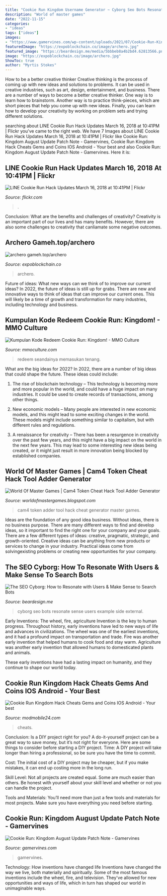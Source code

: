 ```yaml
---
title: "Cookie Run Kingdom Username Generator ~ Cyborg Seo Bots Resonate Sense Users Example Side External"
description: "World of master games"
date: "2022-11-15"
categories:
- "ideas"
tags: ["ideas"]
images:
- "https://www.gamervines.com/wp-content/uploads/2021/07/Cookie-Run-Kingdom.jpg"
featuredImage: "https://expoblockchain.co/image/archero.jpg"
featured_image: "https://beardesign.me/media/5bbbeb8a4b2bd4.62813566.png"
image: "https://expoblockchain.co/image/archero.jpg"
ShowToc: true
author: "Myrtis Stokes"
---
```



How to be a better creative thinker
Creative thinking is the process of coming up with new ideas and solutions to problems. It can be used in creative industries, such as art, design, entertainment, and business. There are a number of ways to become a better creative thinker. One way is to learn how to brainstorm. Another way is to practice think-pieces, which are short pieces that help you come up with new ideas. Finally, you can learn how to develop your creativity by working on problem sets and trying different solutions.

	

		
searching about LINE Cookie Run Hack Updates March 16, 2018 at 10:41PM | Flickr you've came to the right web. We have 7 Images about LINE Cookie Run Hack Updates March 16, 2018 at 10:41PM | Flickr like Cookie Run: Kingdom August Update Patch Note - Gamervines, Cookie Run Kingdom Hack Cheats Gems and Coins IOS Android - Your best and also Cookie Run: Kingdom August Update Patch Note - Gamervines. Here it is:
		
    
## LINE Cookie Run Hack Updates March 16, 2018 At 10:41PM | Flickr

<img loading=lazy src="https://live.staticflickr.com/797/40144844704_4119318006_b.jpg" onerror="this.onerror=null;this.src='https://tse1.mm.bing.net/th?id=OIP.WC7nqCNQFuRADerd4lXxnQHaHH&amp;pid=15.1';" alt="LINE Cookie Run Hack Updates March 16, 2018 at 10:41PM | Flickr">

_Source: flickr.com_

>. 

	

Conclusion: What are the benefits and challenges of creativity?
Creativity is an important part of our lives and has many benefits. However, there are also some challenges to creativity that canliamate some negative outcomes.

    
## Archero Gameh.top/archero

<img loading=lazy src="https://expoblockchain.co/image/archero.jpg" onerror="this.onerror=null;this.src='https://tse4.mm.bing.net/th?id=OIP.vQEnRi3WRR5rqilfc97T7AHaEK&amp;pid=15.1';" alt="archero gameh.top/archero">

_Source: expoblockchain.co_

>archero. 

	

Future of ideas: What new ways can we think of to improve our current ideas?
In 2022, the future of ideas is still up for grabs. There are new and innovative ways to think of ideas that can improve our current ones. This will likely be a time of growth and transformation for many industries, including technology and business.

    
## Kumpulan Kode Redeem Cookie Run: Kingdom! - MMO Culture

<img loading=lazy src="https://mmoculture.com/wp-content/uploads/2021/02/kode-redeem-cookie-run-kingdom-1-768x431.jpg" onerror="this.onerror=null;this.src='https://tse2.mm.bing.net/th?id=OIP.D73EtItpSEp0FN93WapGQgHaEK&amp;pid=15.1';" alt="Kumpulan Kode Redeem Cookie Run: Kingdom! - MMO Culture">

_Source: mmoculture.com_

>redeem seandainya memasukan tenang. 

	

What are the big ideas for 2022?
In 2022, there are a number of big ideas that could shape the future. These ideas could include:
1. The rise of blockchain technology – This technology is becoming more and more popular in the world, and could have a huge impact on many industries. It could be used to create records of transactions, among other things.

2. New economic models – Many people are interested in new economic models, and this might lead to some exciting changes in the world. These models might include something similar to capitalism, but with different rules and regulations.

3. A renaissance for creativity – There has been a resurgence in creativity over the past few years, and this might have a big impact on the world in the next few years. This may lead to some interesting new ideas being created, or it might just result in more innovation being blocked by established companies.

    
## World Of Master Games | Cam4 Token Cheat Hack Tool Adder Generator

<img loading=lazy src="https://1.bp.blogspot.com/-2nIZ_i3uQAQ/VCcPSrVu8hI/AAAAAAAAAUk/MaZ2JRvcs4M/s1600/Cam4%2BToken%2BHack%2BTool.jpg" onerror="this.onerror=null;this.src='https://tse3.mm.bing.net/th?id=OIP.4Kf0QzVqwl8P20BwBWSYagAAAA&amp;pid=15.1';" alt="World Of Master Games | Cam4 Token Cheat Hack Tool Adder Generator">

_Source: worldofmastergames.blogspot.com_

>cam4 token adder tool hack cheat generator master games. 

	

Ideas are the foundation of any good idea business. Without ideas, there is no business purpose. There are many different ways to find and develop ideas, so it important to find the right one for your company and your goals. There are a few different types of ideas: creative, pragmatic, strategic, and growth-oriented. Creative ideas can be anything from new products or services to change in your industry. Practical ideas come from solvingexisting problems or creating new opportunities for your company.

    
## The SEO Cyborg: How To Resonate With Users &amp; Make Sense To Search Bots

<img loading=lazy src="https://beardesign.me/media/5bbbeb8a4b2bd4.62813566.png" onerror="this.onerror=null;this.src='https://tse4.mm.bing.net/th?id=OIP.aLKJVKUkZb1wYqRbr4KJrAHaEJ&amp;pid=15.1';" alt="The SEO Cyborg: How to Resonate with Users &amp; Make Sense to Search Bots">

_Source: beardesign.me_

>cyborg seo bots resonate sense users example side external. 

	

Early Inventions: The wheel, fire, agriculture
Invention is the key to human progress. Throughout history, early inventions have led to new ways of life and advances in civilizations.
The wheel was one of the earliest inventions, and it had a profound impact on transportation and trade. Fire was another early invention that helped humans to cook food and stay warm. Agriculture was another early invention that allowed humans to domesticated plants and animals.

These early inventions have had a lasting impact on humanity, and they continue to shape our world today.

    
## Cookie Run Kingdom Hack Cheats Gems And Coins IOS Android - Your Best

<img loading=lazy src="https://modmobile24.com/wp-content/uploads/2021/01/Cookie-Run-Kingdom-Hack-Cheats-Gems-and-Coins-IOS-Android.jpg" onerror="this.onerror=null;this.src='https://tse4.mm.bing.net/th?id=OIP.UGyp5aaeIbnH1mRKKeUG9AHaEK&amp;pid=15.1';" alt="Cookie Run Kingdom Hack Cheats Gems and Coins IOS Android - Your best">

_Source: modmobile24.com_

>cheats. 

	

Conclusion: Is a DIY project right for you?
A do-it-yourself project can be a great way to save money, but it’s not right for everyone. Here are some things to consider before starting a DIY project.
Time: A DIY project will take longer than hiring a professional, so be sure you have the time to commit.

Cost: The initial cost of a DIY project may be cheaper, but if you make mistakes, it can end up costing more in the long run.

Skill Level: Not all projects are created equal. Some are much easier than others. Be honest with yourself about your skill level and whether or not you can handle the project.

Tools and Materials: You’ll need more than just a few tools and materials for most projects. Make sure you have everything you need before starting.

    
## Cookie Run: Kingdom August Update Patch Note - Gamervines

<img loading=lazy src="https://www.gamervines.com/wp-content/uploads/2021/07/Cookie-Run-Kingdom.jpg" onerror="this.onerror=null;this.src='https://tse2.mm.bing.net/th?id=OIP.Wli2-Zf6hhpFNXls76_4eAHaEK&amp;pid=15.1';" alt="Cookie Run: Kingdom August Update Patch Note - Gamervines">

_Source: gamervines.com_

>gamervines. 

	

Technology: How inventions have changed life
Inventions have changed the way we live, both materially and spiritually. Some of the most famous inventions include the wheel, fire, and television. They've allowed for new opportunities and ways of life, which in turn has shaped our world in unimaginable ways.

